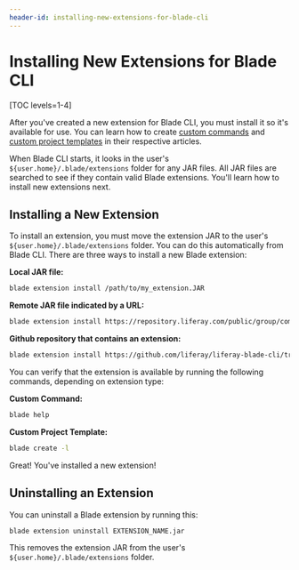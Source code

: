 ```yaml
---
header-id: installing-new-extensions-for-blade-cli
---
```


# Installing New Extensions for Blade CLI

[TOC levels=1-4]

After you've created a new extension for Blade CLI, you must install it so it's
available for use. You can learn how to create
[custom commands](/docs/7-2/reference/-/knowledge_base/r/creating-custom-commands-for-blade-cli)
and
[custom project templates](/docs/7-2/reference/-/knowledge_base/r/creating-custom-project-templates-for-blade-cli)
in their respective articles.

When Blade CLI starts, it looks in the user's `${user.home}/.blade/extensions`
folder for any JAR files. All JAR files are searched to see if they contain
valid Blade extensions. You'll learn how to install new extensions next.

## Installing a New Extension

To install an extension, you must move the extension JAR to the user's
`${user.home}/.blade/extensions` folder. You can do this automatically from
Blade CLI. There are three ways to install a new Blade extension:

**Local JAR file:**

```bash
blade extension install /path/to/my_extension.JAR
```

**Remote JAR file indicated by a URL:**

```bash
blade extension install https://repository.liferay.com/public/group/com/liferay/blade/com.liferay.blade.extension/1.0.0/com.liferay.blade.extension-1.0.0.JAR
```

**Github repository that contains an extension:**

```bash
blade extension install https://github.com/liferay/liferay-blade-cli/tree/master/extensions/sample-command
```

You can verify that the extension is available by running the following
commands, depending on extension type:

**Custom Command:**

```bash
blade help
```

**Custom Project Template:**

```bash
blade create -l
```

Great! You've installed a new extension!

## Uninstalling an Extension

You can uninstall a Blade extension by running this:

```bash
blade extension uninstall EXTENSION_NAME.jar
```

This removes the extension JAR from the user's `${user.home}/.blade/extensions`
folder.
